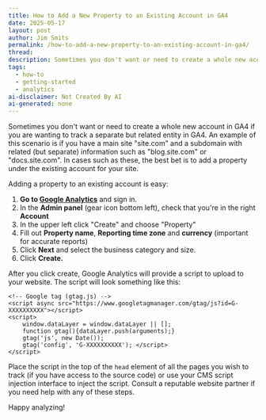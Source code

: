 ```yaml
---
title: How to Add a New Property to an Existing Account in GA4
date: 2025-05-17
layout: post
author: Jim Smits
permalink: /how-to-add-a-new-property-to-an-existing-account-in-ga4/
thread: 
description: Sometimes you don't want or need to create a whole new account in GA4 if you are wanting to track a separate but related entity in GA4. Here's how to add a new property to an existing account in GA4.
tags:
  - how-to
  - getting-started
  - analytics
ai-disclaimer: Not Created By AI
ai-generated: none
---
```

Sometimes you don't want or need to create a whole new account in GA4 if you are wanting to track a separate but related entity in GA4.  An example of this scenario is if you have a main site "site.com" and a subdomain with related (but separate) information such as "blog.site.com" or "docs.site.com". In cases such as these, the best bet is to add a property under the existing account for your site.

Adding a property to an existing account is easy:
1. **Go to [Google Analytics](https://analytics.google.com/)** and sign in.    
2. In the **Admin panel** (gear icon bottom left), check that you're in the right **Account**
3. In the upper left click "Create" and choose "Property"
4. Fill out **Property name**, **Reporting time zone** and **currency** (important for accurate reports)
5. Click **Next** and select the business category and size.    
6. Click **Create.**

After you click create, Google Analytics will provide a script to upload to your website. The script will look something like this:
```
<!-- Google tag (gtag.js) -->
<script async src="https://www.googletagmanager.com/gtag/js?id=G-XXXXXXXXXX"></script>
<script>
	window.dataLayer = window.dataLayer || []; 
	function gtag(){dataLayer.push(arguments);}
	gtag('js', new Date()); 
	gtag('config', 'G-XXXXXXXXXX'); </script>
</script>
```
Place the script in the top of the `head` element of all the pages you wish to track (if you have access to the source code) or use your CMS script injection interface to inject the script. Consult a reputable website partner if you need help with any of these steps.

Happy analyzing!
